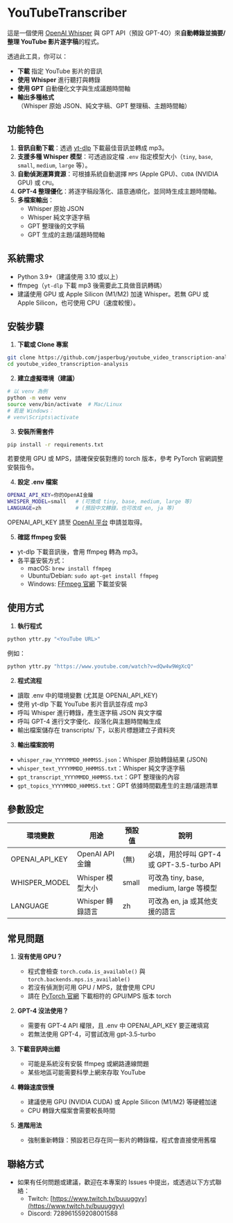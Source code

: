 # YouTubeTranscriber

這是一個使用 [OpenAI Whisper](https://github.com/openai/whisper) 與 GPT API（預設 GPT-4O）來**自動轉錄並摘要/整理 YouTube 影片逐字稿**的程式。

透過此工具，你可以：
- **下載** 指定 YouTube 影片的音訊
- **使用 Whisper** 進行聽打與轉錄
- **使用 GPT** 自動優化文字與生成議題時間軸
- **輸出多種格式**（Whisper 原始 JSON、純文字稿、GPT 整理稿、主題時間軸）

## 功能特色

1. **音訊自動下載**：透過 [yt-dlp](https://github.com/yt-dlp/yt-dlp) 下載最佳音訊並轉成 mp3。
2. **支援多種 Whisper 模型**：可透過設定檔 `.env` 指定模型大小（`tiny`, `base`, `small`, `medium`, `large` 等）。
3. **自動偵測運算資源**：可根據系統自動選擇 `MPS` (Apple GPU)、`CUDA` (NVIDIA GPU) 或 `CPU`。
4. **GPT-4 整理優化**：將逐字稿段落化、語意通順化，並同時生成主題時間軸。
5. **多檔案輸出**：
   - Whisper 原始 JSON
   - Whisper 純文字逐字稿
   - GPT 整理後的文字稿
   - GPT 生成的主題/議題時間軸

## 系統需求

- Python 3.9+（建議使用 3.10 或以上）
- ffmpeg（`yt-dlp` 下載 mp3 後需要此工具做音訊轉碼）
- 建議使用 GPU 或 Apple Silicon (M1/M2) 加速 Whisper。若無 GPU 或 Apple Silicon，也可使用 CPU（速度較慢）。

## 安裝步驟

1. **下載或 Clone 專案**
```bash
git clone https://github.com/jasperbug/youtube_video_transcription-analysis.git
cd youtube_video_transcription-analysis
```

2. **建立虛擬環境（建議）**
```bash
# 以 venv 為例
python -m venv venv
source venv/bin/activate  # Mac/Linux
# 若是 Windows：
# venv\Scripts\activate
```

3. **安裝所需套件**
```bash
pip install -r requirements.txt
```
若要使用 GPU 或 MPS，請確保安裝對應的 torch 版本，參考 PyTorch 官網調整安裝指令。

4. **設定 .env 檔案**
```bash
OPENAI_API_KEY=你的OpenAI金鑰
WHISPER_MODEL=small   # (可換成 tiny, base, medium, large 等)
LANGUAGE=zh           # (預設中文轉錄，也可改成 en, ja 等)
```
OPENAI_API_KEY 請至 [OpenAI 平台](https://platform.openai.com/) 申請並取得。

5. **確認 ffmpeg 安裝**
- yt-dlp 下載音訊後，會用 ffmpeg 轉為 mp3。
- 各平臺安裝方式：
  - macOS: `brew install ffmpeg`
  - Ubuntu/Debian: `sudo apt-get install ffmpeg`
  - Windows: [FFmpeg 官網](https://ffmpeg.org/download.html) 下載並安裝

## 使用方式

1. **執行程式**
```bash
python yttr.py "<YouTube URL>"
```
例如：
```bash
python yttr.py "https://www.youtube.com/watch?v=dQw4w9WgXcQ"
```

2. **程式流程**
- 讀取 .env 中的環境變數 (尤其是 OPENAI_API_KEY)
- 使用 yt-dlp 下載 YouTube 影片音訊並存成 mp3
- 呼叫 Whisper 進行轉錄，產生逐字稿 JSON 與文字檔
- 呼叫 GPT-4 進行文字優化、段落化與主題時間軸生成
- 輸出檔案儲存在 transcripts/ 下，以影片標題建立子資料夾

3. **輸出檔案說明**
- `whisper_raw_YYYYMMDD_HHMMSS.json`：Whisper 原始轉錄結果 (JSON)
- `whisper_text_YYYYMMDD_HHMMSS.txt`：Whisper 純文字逐字稿
- `gpt_transcript_YYYYMMDD_HHMMSS.txt`：GPT 整理後的內容
- `gpt_topics_YYYYMMDD_HHMMSS.txt`：GPT 依據時間戳產生的主題/議題清單

## 參數設定

| 環境變數 | 用途 | 預設值 | 說明 |
|----------|------|--------|------|
| OPENAI_API_KEY | OpenAI API 金鑰 | (無) | 必填，用於呼叫 GPT-4 或 GPT-3.5-turbo API |
| WHISPER_MODEL | Whisper 模型大小 | small | 可改為 tiny, base, medium, large 等模型 |
| LANGUAGE | Whisper 轉錄語言 | zh | 可改為 en, ja 或其他支援的語言 |

## 常見問題

1. **沒有使用 GPU？**
   - 程式會檢查 `torch.cuda.is_available()` 與 `torch.backends.mps.is_available()`
   - 若沒有偵測到可用 GPU / MPS，就會使用 CPU
   - 請在 [PyTorch 官網](https://pytorch.org/) 下載相符的 GPU/MPS 版本 torch

2. **GPT-4 沒法使用？**
   - 需要有 GPT-4 API 權限，且 .env 中 OPENAI_API_KEY 要正確填寫
   - 若無法使用 GPT-4，可嘗試改用 gpt-3.5-turbo

3. **下載音訊時出錯**
   - 可能是系統沒有安裝 ffmpeg 或網路連線問題
   - 某些地區可能需要科學上網來存取 YouTube

4. **轉錄速度很慢**
   - 建議使用 GPU (NVIDIA CUDA) 或 Apple Silicon (M1/M2) 等硬體加速
   - CPU 轉錄大檔案會需要較長時間

5. **進階用法**
   - 強制重新轉錄：預設若已存在同一影片的轉錄檔，程式會直接使用舊檔

## 聯絡方式

- 如果有任何問題或建議，歡迎在本專案的 Issues 中提出，或透過以下方式聯絡：
  - Twitch: [https://www.twitch.tv/buuuggyy](https://www.twitch.tv/buuuggyy)
  - Discord: 728961559208001588
